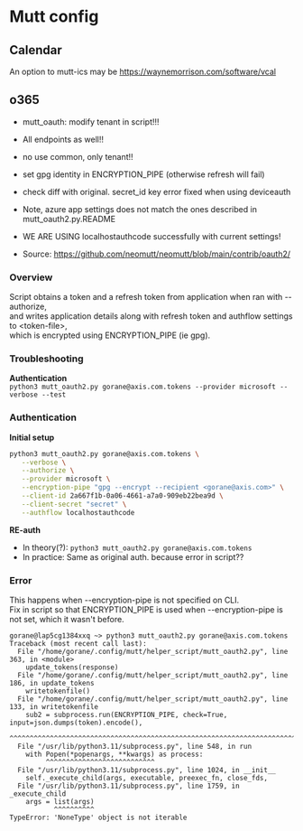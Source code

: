 # Mutt config

## Calendar

An option to mutt-ics may be <https://waynemorrison.com/software/vcal>

## o365

- mutt_oauth: modify tenant in script!!!
- All endpoints as well!!
- no use common, only tenant!!

- set gpg identity in ENCRYPTION_PIPE (otherwise refresh will fail)
- check diff with original. secret_id key error fixed when using deviceauth

- Note, azure app settings does not match the ones described in mutt_oauth2.py.README

- WE ARE USING localhostauthcode successfully with current settings!

- Source: <https://github.com/neomutt/neomutt/blob/main/contrib/oauth2/>

### Overview

Script obtains a token and a refresh token from application when ran with --authorize,  
and writes application details along with refresh token and authflow settings to \<token-file\>,  
which is encrypted using ENCRYPTION_PIPE (ie gpg).

### Troubleshooting

__Authentication__  
`python3 mutt_oauth2.py gorane@axis.com.tokens --provider microsoft --verbose --test`

### Authentication

__Initial setup__

```bash
python3 mutt_oauth2.py gorane@axis.com.tokens \
   --verbose \
   --authorize \
   --provider microsoft \
   --encryption-pipe "gpg --encrypt --recipient <gorane@axis.com>" \
   --client-id 2a667f1b-0a06-4661-a7a0-909eb22bea9d \
   --client-secret "secret" \
   --authflow localhostauthcode
```

__RE-auth__  

- In theory(?): `python3 mutt_oauth2.py gorane@axis.com.tokens`
- In practice: Same as original auth. because error in script??

### Error

This happens when --encryption-pipe is not specified on CLI.  
Fix in script so that ENCRYPTION_PIPE is used when --encryption-pipe is not set, which it wasn't before.  

```text
gorane@lap5cg1384xxq ~> python3 mutt_oauth2.py gorane@axis.com.tokens
Traceback (most recent call last):
  File "/home/gorane/.config/mutt/helper_script/mutt_oauth2.py", line 363, in <module>
    update_tokens(response)
  File "/home/gorane/.config/mutt/helper_script/mutt_oauth2.py", line 186, in update_tokens
    writetokenfile()
  File "/home/gorane/.config/mutt/helper_script/mutt_oauth2.py", line 133, in writetokenfile
    sub2 = subprocess.run(ENCRYPTION_PIPE, check=True, input=json.dumps(token).encode(),
           ^^^^^^^^^^^^^^^^^^^^^^^^^^^^^^^^^^^^^^^^^^^^^^^^^^^^^^^^^^^^^^^^^^^^^^^^^^^^^
  File "/usr/lib/python3.11/subprocess.py", line 548, in run
    with Popen(*popenargs, **kwargs) as process:
         ^^^^^^^^^^^^^^^^^^^^^^^^^^^
  File "/usr/lib/python3.11/subprocess.py", line 1024, in __init__
    self._execute_child(args, executable, preexec_fn, close_fds,
  File "/usr/lib/python3.11/subprocess.py", line 1759, in _execute_child
    args = list(args)
           ^^^^^^^^^^
TypeError: 'NoneType' object is not iterable
```
